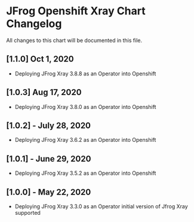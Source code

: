 # JFrog  Openshift Xray Chart Changelog
All changes to this chart will be documented in this file.

## [1.1.0] Oct 1, 2020
* Deploying JFrog Xray 3.8.8 as an Operator into Openshift

## [1.0.3] Aug 17, 2020
* Deploying JFrog Xray 3.8.0 as an Operator into Openshift

## [1.0.2] - July 28, 2020
* Deploying JFrog Xray 3.6.2 as an Operator into Openshift

## [1.0.1] - June 29, 2020
* Deploying JFrog Xray 3.5.2 as an Operator into Openshift

## [1.0.0] - May 22, 2020
* Deploying JFrog Xray 3.3.0 as an Operator initial version of Jfrog Xray supported

